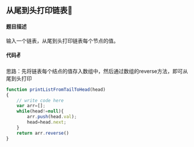 ## 从尾到头打印链表:3rd_place_medal:

#### 题目描述

输入一个链表，从尾到头打印链表每个节点的值。

#### 代码:v:

思路：先将链表每个结点的值存入数组中，然后通过数组的reverse方法，即可从尾到头打印



```js
function printListFromTailToHead(head)
{
    // write code here
    var arr=[];
    while(head!=null){
        arr.push(head.val);
        head=head.next;
    }
    return arr.reverse()
}
```



